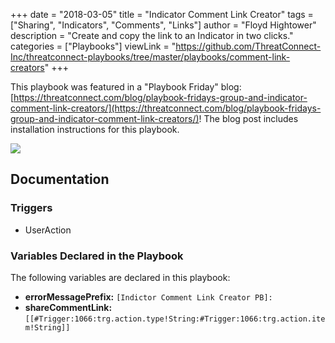 +++
date = "2018-03-05"
title = "Indicator Comment Link Creator"
tags = ["Sharing", "Indicators", "Comments", "Links"]
author = "Floyd Hightower"
description = "Create and copy the link to an Indicator in two clicks."
categories = ["Playbooks"]
viewLink = "https://github.com/ThreatConnect-Inc/threatconnect-playbooks/tree/master/playbooks/comment-link-creators"
+++

This playbook was featured in a "Playbook Friday" blog: [https://threatconnect.com/blog/playbook-fridays-group-and-indicator-comment-link-creators/](https://threatconnect.com/blog/playbook-fridays-group-and-indicator-comment-link-creators/)! The blog post includes installation instructions for this playbook.

![](/post/playbooks/images/indicator-comment-link-creator.png)

## Documentation

### Triggers

- UserAction

### Variables Declared in the Playbook

The following variables are declared in this playbook:

- **errorMessagePrefix:** `[Indictor Comment Link Creator PB]:`
- **shareCommentLink:** `[[#Trigger:1066:trg.action.type!String:#Trigger:1066:trg.action.item!String]]`
